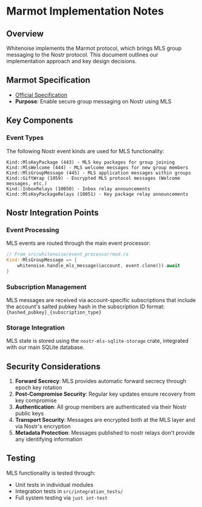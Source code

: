 # Marmot Implementation Notes

## Overview

Whitenoise implements the Marmot protocol, which brings MLS group messaging to the Nostr protocol. This document outlines our implementation approach and key design decisions.

## Marmot Specification

- [Official Specification](https://github.com/parres-hq/marmot)
- **Purpose**: Enable secure group messaging on Nostr using MLS

## Key Components

### Event Types

The following Nostr event kinds are used for MLS functionality:

```
Kind::MlsKeyPackage (443) - MLS key packages for group joining
Kind::MlsWelcome (444) - MLS welcome messages for new group members
Kind::MlsGroupMessage (445) - MLS application messages within groups
Kind::GiftWrap (1059) - Encrypted MLS protocol messages (Welcome messages, etc.)
Kind::InboxRelays (10050) - Inbox relay announcements
Kind::MlsKeyPackageRelays (10051) - Key package relay announcements
```

## Nostr Integration Points

### Event Processing

MLS events are routed through the main event processor:

```rust
// From src/whitenoise/event_processor/mod.rs
Kind::MlsGroupMessage => {
    whitenoise.handle_mls_message(&account, event.clone()).await
}
```

### Subscription Management

MLS messages are received via account-specific subscriptions that include the account's salted pubkey hash in the subscription ID format: `{hashed_pubkey}_{subscription_type}`

### Storage Integration

MLS state is stored using the `nostr-mls-sqlite-storage` crate, integrated with our main SQLite database.

## Security Considerations

1. **Forward Secrecy**: MLS provides automatic forward secrecy through epoch key rotation
2. **Post-Compromise Security**: Regular key updates ensure recovery from key compromise
3. **Authentication**: All group members are authenticated via their Nostr public keys
4. **Transport Security**: Messages are encrypted both at the MLS layer and via Nostr's encryption
5. **Metadata Protection**: Messages published to nostr relays don't provide any identifying information

## Testing

MLS functionality is tested through:
- Unit tests in individual modules
- Integration tests in `src/integration_tests/`
- Full system testing via `just int-test`
